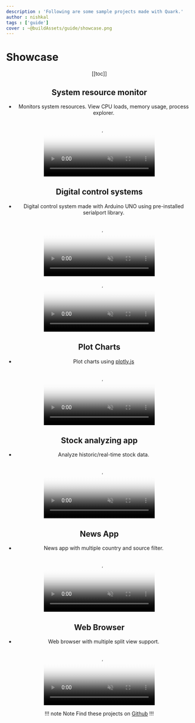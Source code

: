 ```yaml
---
description : 'Following are some sample projects made with Quark.'
author : nishkal
tags : ['guide']
cover : ~@buildAssets/guide/showcase.png
---
```


# Showcase

<Header />

[[toc]]

## System resource monitor
* Monitors system resources. View CPU loads, memory usage, process explorer.

<video muted autoplay loop style="max-width:100%; height:auto" name="media" poster="~@buildAssets/guide/showcase/system-monitor.png" crossOrigin="anonymous">
  <source src="~@buildAssets/guide/showcase/system-monitor.mp4" type="video/mp4">
  Your browser does not support the video tag.
</video> 

## Digital control systems
* Digital control system made with Arduino UNO using pre-installed serialport library.

<video muted autoplay loop style="max-width:100%; height:auto" name="media" poster="~@buildAssets/guide/showcase/control-system-1.png" crossOrigin="anonymous">
  <source src="~@buildAssets/guide/showcase/control-system-1.mp4" type="video/mp4">
  Your browser does not support the video tag.
</video> 

<video muted autoplay loop style="max-width:100%; height:auto" name="media" poster="~@buildAssets/guide/showcase/control-system-2.png" crossOrigin="anonymous">
  <source src="~@buildAssets/guide/showcase/control-system-2.mp4" type="video/mp4">
  Your browser does not support the video tag.
</video> 

## Plot Charts
* Plot charts using [plotly.js](https://plot.ly/javascript/)

<video muted autoplay loop style="max-width:100%; height:auto" name="media" poster="~@buildAssets/guide/showcase/scientific-charts.png" crossOrigin="anonymous">
  <source src="~@buildAssets/guide/showcase/scientific-charts.mp4" type="video/mp4">
  Your browser does not support the video tag.
</video> 

## Stock analyzing app
* Analyze historic/real-time stock data.

<video muted autoplay loop style="max-width:100%; height:auto" name="media" poster="~@buildAssets/guide/showcase/stock.png" crossOrigin="anonymous">
  <source src="~@buildAssets/guide/showcase/stock.mp4" type="video/mp4">
  Your browser does not support the video tag.
</video> 

## News App
* News app with multiple country and source filter.

<video muted autoplay loop style="max-width:100%; height:auto" name="media" poster="~@buildAssets/guide/showcase/news-app.png" crossOrigin="anonymous">
  <source src="~@buildAssets/guide/showcase/news-app.mp4" type="video/mp4">
  Your browser does not support the video tag.
</video> 

## Web Browser
* Web browser with multiple split view support.

<video muted autoplay loop style="max-width:100%; height:auto" name="media" poster="~@buildAssets/guide/showcase/web-browser.png" crossOrigin="anonymous">
  <source src="~@buildAssets/guide/showcase/web-browser.mp4" type="video/mp4">
  Your browser does not support the video tag.
</video> 

!!! note Note
Find these projects on [Github](https://github.com/Nishkalkashyap/quark-projects)
!!!